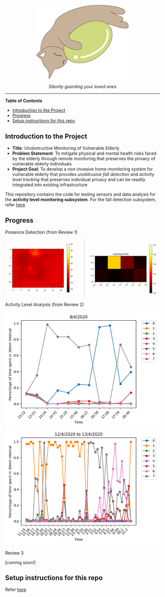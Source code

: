 <div align="center">
    <img width=300 src="./screenshots/catstone.png">
    <p><i>Silently guarding your loved ones</i></p>
</div>

---

**Table of Contents**
- [Introduction to the Project](#introduction-to-the-project)
- [Progress](#progress)
- [Setup instructions for this repo](#setup-instructions-for-this-repo)

## Introduction to the Project

- **Title**: Unobstructive Monitoring of Vulnerable Elderly
- **Problem Statement**: To mitigate physical and mental health risks faced by the elderly through remote monitoring that preserves the privacy of vulnerable elderly individuals
- **Project Goal**: To develop a _non-invasive_ home-monitoring system for vulnerable elderly that provides _unobtrusive fall detection_ and _activity level tracking_ that preserves individual privacy and can be readily integrated into existing infrastructure

This repository contains the code for testing sensors and data analysis for the **activity level monitoring subsystem**. For the fall detection subsystem, refer [here](https://github.com/Nekostone/Fall_Detection)

## Progress

Presence Detection (from Review 1)

<div>
    <img src="screenshots/naive_presence_detection.gif">
</div>

Activity Level Analysis (from Review 2)

<div>
    <img src="screenshots/mlx_18k_frames.png">
    <img src="screenshots/mlx_86k_frames.png">
</div>

Review 3

[coming soon!]


## Setup instructions for this repo

Refer [here](SETUP.md)